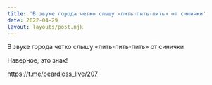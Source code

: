 ```yaml
---
title: 'В звуке города четко слышу «пить-пить-пить» от синички'
date: 2022-04-29
layout: layouts/post.njk
---
```

В звуке города четко слышу «пить-пить-пить» от синички

Наверное, это знак!


https://t.me/beardless_live/207